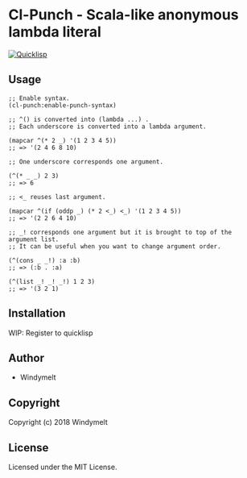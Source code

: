 # Cl-Punch - Scala-like anonymous lambda literal

[![Quicklisp](http://quickdocs.org/badge/cl-punch.svg)](http://quickdocs.org/cl-punch/)

## Usage

```
;; Enable syntax.
(cl-punch:enable-punch-syntax)

;; ^() is converted into (lambda ...) .
;; Each underscore is converted into a lambda argument.

(mapcar ^(* 2 _) '(1 2 3 4 5))
;; => '(2 4 6 8 10)

;; One underscore corresponds one argument.

(^(* _ _) 2 3)
;; => 6

;; <_ reuses last argument.

(mapcar ^(if (oddp _) (* 2 <_) <_) '(1 2 3 4 5))
;; => '(2 2 6 4 10)

;; _! corresponds one argument but it is brought to top of the argument list.
;; It can be useful when you want to change argument order.

(^(cons _ _!) :a :b)
;; => (:b . :a)

(^(list _! _! _!) 1 2 3)
;; => '(3 2 1)
```

## Installation

WIP: Register to quicklisp

## Author

* Windymelt

## Copyright

Copyright (c) 2018 Windymelt

## License

Licensed under the MIT License.
